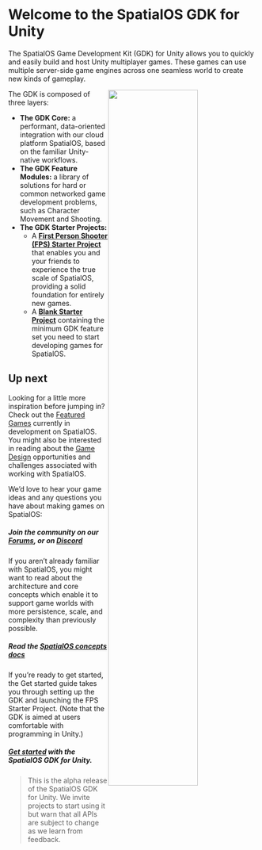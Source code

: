 # Welcome to the SpatialOS GDK for Unity

The SpatialOS Game Development Kit (GDK) for Unity allows you to quickly and easily build and host Unity multiplayer games. These games can use multiple server-side game engines across one seamless world to create new kinds of gameplay.

<img src="{{assetRoot}}assets/gdk-architecture.jpg" style="float: right; width: 60%; margin: 0 0 0 0;" />

The GDK is composed of three layers:

* **The GDK Core:** a performant, data-oriented integration with our cloud platform SpatialOS, based on the familiar Unity-native workflows.
* **The GDK Feature Modules:** a library of solutions for hard or common networked game development problems, such as Character Movement and Shooting.
* **The GDK Starter Projects:**
	* A [**First Person Shooter (FPS) Starter Project**]({{urlRoot}}/projects/fps/overview) that enables you and your friends to experience the true scale of SpatialOS, providing a solid foundation for entirely new games.
	* A [**Blank Starter Project**]({{urlRoot}}/projects/blank/overview) containing the minimum GDK feature set you need to start developing games for SpatialOS.

## Up next

Looking for a little more inspiration before jumping in? Check out the <a href="https://improbable.io/games/blog/category/featured-games" data-track-link="Featured Games Clicked|product=Docs" target="_blank">Featured Games</a> currently in development on SpatialOS. You might also be interested in reading about the <a href="https://improbable.io/games/blog/category/game-design" data-track-link="Game Design Clicked|product=Docs" target="_blank">Game Design</a> opportunities and challenges associated with working with SpatialOS. 

We’d love to hear your game ideas and any questions you have about making games on SpatialOS:

##### Join the community on our <a href="https://forums.improbable.io" data-track-link="Join Forums Clicked|product=Docs" target="_blank">Forums</a>, or on <a href="https://discord.gg/vAT7RSU" data-track-link="Join Discord Clicked|product=Docs|platform=Win|label=Win" target="_blank">Discord</a>

If you aren’t already familiar with SpatialOS, you might want to read about the architecture and core concepts which enable it to support game worlds with more persistence, scale, and complexity than previously possible.

##### Read the [SpatialOS concepts docs](https://docs.improbable.io/reference/latest/shared/concepts/spatialos)

If you’re ready to get started, the Get started  guide takes you through setting up the GDK and launching the  FPS Starter Project. (Note that the GDK is aimed at users comfortable with programming in Unity.)

##### [Get started]({{urlRoot}}/content/get-started/get-started) with the SpatialOS GDK for Unity.

>This is the alpha release of the SpatialOS GDK for Unity. We invite projects to start using it but warn that all APIs are subject to change as we learn from feedback.